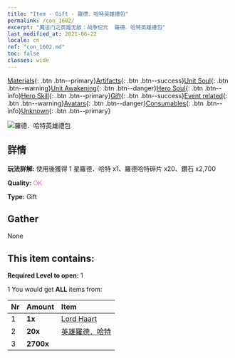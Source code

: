 ```yaml
---
title: "Item - Gift - 羅德．哈特英雄禮包"
permalink: /con_1602/
excerpt: "魔法门之英雄无敌：战争纪元  羅德．哈特英雄禮包"
last_modified_at: 2021-06-22
locale: cn
ref: "con_1602.md"
toc: false
classes: wide
---
```

 [Materials](/ItemsCN/){: .btn .btn--primary}[Artifacts](/ItemsCN/Artifacts/){: .btn .btn--success}[Unit Soul](/ItemsCN/UnitSoul/){: .btn .btn--warning}[Unit Awakening](/ItemsCN/UnitAwakening/){: .btn .btn--danger}[Hero Soul](/ItemsCN/HeroSoul/){: .btn .btn--info}[Hero Skill](/ItemsCN/HeroSkill/){: .btn .btn--primary}[Gift](/ItemsCN/Gift/){: .btn .btn--success}[Event related](/ItemsCN/Events/){: .btn .btn--warning}[Avatars](/ItemsCN/Avatars/){: .btn .btn--danger}[Consumables](/ItemsCN/Consumables/){: .btn .btn--info}[Unknown](/ItemsCN/Unknown/){: .btn .btn--primary}

 ![羅德．哈特英雄禮包](/images/t/i_907218.png)

## 詳情
 **玩法詳解:** 使用後獲得 1 星羅德．哈特 x1、羅德哈特碎片 x20、鑽石 x2,700

 **Quality:** <span style="color: #DA70D6">OK</span>

 **Type:** Gift

## Gather

  None

## This item contains:

 **Required Level to open:** 1

 1 You would get **ALL** items  from:

  | Nr | Amount |     Item    |
  |:---|:-------|:------------|
  | 1 |  **1x** | [Lord Haart](/heroes/羅德．哈特/) |  | 
  | 2 |  **20x** | [英雄羅德．哈特](/cn/Items/her_370/) |  | 
  | 3 |  **2700x** | <i class="fas fa-gem"/> |  | 
